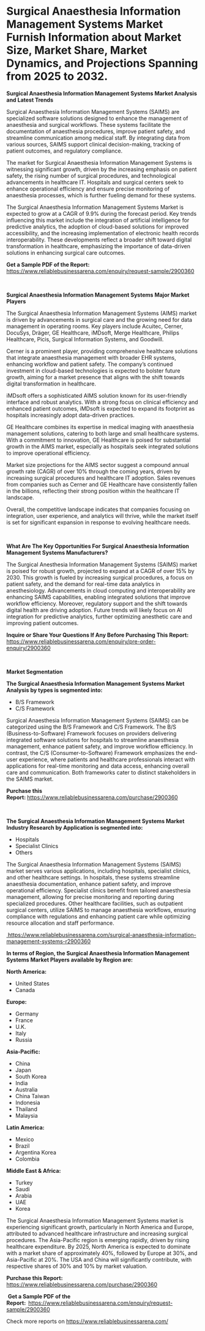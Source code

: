 <p><h1>Surgical Anaesthesia Information Management Systems Market Furnish Information about Market Size, Market Share, Market Dynamics, and Projections Spanning from 2025 to 2032.</h1></p><p><strong>Surgical Anaesthesia Information Management Systems Market Analysis and Latest Trends</strong></p>
<p><p>Surgical Anaesthesia Information Management Systems (SAIMS) are specialized software solutions designed to enhance the management of anaesthesia and surgical workflows. These systems facilitate the documentation of anaesthesia procedures, improve patient safety, and streamline communication among medical staff. By integrating data from various sources, SAIMS support clinical decision-making, tracking of patient outcomes, and regulatory compliance.</p><p>The market for Surgical Anaesthesia Information Management Systems is witnessing significant growth, driven by the increasing emphasis on patient safety, the rising number of surgical procedures, and technological advancements in healthcare IT. Hospitals and surgical centers seek to enhance operational efficiency and ensure precise monitoring of anaesthesia processes, which is further fueling demand for these systems.</p><p>The Surgical Anaesthesia Information Management Systems Market is expected to grow at a CAGR of 9.9% during the forecast period. Key trends influencing this market include the integration of artificial intelligence for predictive analytics, the adoption of cloud-based solutions for improved accessibility, and the increasing implementation of electronic health records interoperability. These developments reflect a broader shift toward digital transformation in healthcare, emphasizing the importance of data-driven solutions in enhancing surgical care outcomes.</p></p>
<p><strong>Get a Sample PDF of the Report:&nbsp;</strong> <a href="https://www.reliablebusinessarena.com/enquiry/request-sample/2900360?utm_campaign=3200&utm_medium=2&utm_source=Github&utm_content=ia&utm_term=16032025&utm_id=surgical-anaesthesia-information-management-systems">https://www.reliablebusinessarena.com/enquiry/request-sample/2900360</a></p>
<p>&nbsp;</p>
<p><strong>Surgical Anaesthesia Information Management Systems Major Market Players</strong></p>
<p><p>The Surgical Anaesthesia Information Management Systems (AIMS) market is driven by advancements in surgical care and the growing need for data management in operating rooms. Key players include Acuitec, Cerner, DocuSys, Dräger, GE Healthcare, iMDsoft, Merge Healthcare, Philips Healthcare, Picis, Surgical Information Systems, and Goodwill.</p><p>Cerner is a prominent player, providing comprehensive healthcare solutions that integrate anaesthesia management with broader EHR systems, enhancing workflow and patient safety. The company’s continued investment in cloud-based technologies is expected to bolster future growth, aiming for a market presence that aligns with the shift towards digital transformation in healthcare.</p><p>iMDsoft offers a sophisticated AIMS solution known for its user-friendly interface and robust analytics. With a strong focus on clinical efficiency and enhanced patient outcomes, iMDsoft is expected to expand its footprint as hospitals increasingly adopt data-driven practices.</p><p>GE Healthcare combines its expertise in medical imaging with anaesthesia management solutions, catering to both large and small healthcare systems. With a commitment to innovation, GE Healthcare is poised for substantial growth in the AIMS market, especially as hospitals seek integrated solutions to improve operational efficiency.</p><p>Market size projections for the AIMS sector suggest a compound annual growth rate (CAGR) of over 10% through the coming years, driven by increasing surgical procedures and healthcare IT adoption. Sales revenues from companies such as Cerner and GE Healthcare have consistently fallen in the billions, reflecting their strong position within the healthcare IT landscape.</p><p>Overall, the competitive landscape indicates that companies focusing on integration, user experience, and analytics will thrive, while the market itself is set for significant expansion in response to evolving healthcare needs.</p></p>
<p>&nbsp;</p>
<p><strong>What Are The Key Opportunities For Surgical Anaesthesia Information Management Systems Manufacturers?</strong></p>
<p><p>The Surgical Anesthesia Information Management Systems (SAIMS) market is poised for robust growth, projected to expand at a CAGR of over 15% by 2030. This growth is fueled by increasing surgical procedures, a focus on patient safety, and the demand for real-time data analytics in anesthesiology. Advancements in cloud computing and interoperability are enhancing SAIMS capabilities, enabling integrated solutions that improve workflow efficiency. Moreover, regulatory support and the shift towards digital health are driving adoption. Future trends will likely focus on AI integration for predictive analytics, further optimizing anesthetic care and improving patient outcomes.</p></p>
<p><strong>Inquire or Share Your Questions If Any Before Purchasing This Report:</strong> <a href="https://www.reliablebusinessarena.com/enquiry/pre-order-enquiry/2900360?utm_campaign=3200&utm_medium=2&utm_source=Github&utm_content=ia&utm_term=16032025&utm_id=surgical-anaesthesia-information-management-systems">https://www.reliablebusinessarena.com/enquiry/pre-order-enquiry/2900360</a></p>
<p>&nbsp;</p>
<p><strong>Market Segmentation</strong></p>
<p><strong>The Surgical Anaesthesia Information Management Systems Market Analysis by types is segmented into:</strong></p>
<p><ul><li>B/S Framework</li><li>C/S Framework</li></ul></p>
<p><p>Surgical Anaesthesia Information Management Systems (SAIMS) can be categorized using the B/S Framework and C/S Framework. The B/S (Business-to-Software) Framework focuses on providers delivering integrated software solutions for hospitals to streamline anaesthesia management, enhance patient safety, and improve workflow efficiency. In contrast, the C/S (Consumer-to-Software) Framework emphasizes the end-user experience, where patients and healthcare professionals interact with applications for real-time monitoring and data access, enhancing overall care and communication. Both frameworks cater to distinct stakeholders in the SAIMS market.</p></p>
<p><strong>Purchase this Report:&nbsp;</strong><a href="https://www.reliablebusinessarena.com/purchase/2900360?utm_campaign=3200&utm_medium=2&utm_source=Github&utm_content=ia&utm_term=16032025&utm_id=surgical-anaesthesia-information-management-systems">https://www.reliablebusinessarena.com/purchase/2900360</a></p>
<p>&nbsp;</p>
<p><strong>The Surgical Anaesthesia Information Management Systems Market Industry Research by Application is segmented into:</strong></p>
<p><ul><li>Hospitals</li><li>Specialist Clinics</li><li>Others</li></ul></p>
<p><p>The Surgical Anaesthesia Information Management Systems (SAIMS) market serves various applications, including hospitals, specialist clinics, and other healthcare settings. In hospitals, these systems streamline anaesthesia documentation, enhance patient safety, and improve operational efficiency. Specialist clinics benefit from tailored anaesthesia management, allowing for precise monitoring and reporting during specialized procedures. Other healthcare facilities, such as outpatient surgical centers, utilize SAIMS to manage anaesthesia workflows, ensuring compliance with regulations and enhancing patient care while optimizing resource allocation and staff performance.</p></p>
<p><a href="https://www.reliablebusinessarena.com/surgical-anaesthesia-information-management-systems-r2900360?utm_campaign=3200&utm_medium=2&utm_source=Github&utm_content=ia&utm_term=16032025&utm_id=surgical-anaesthesia-information-management-systems">&nbsp;https://www.reliablebusinessarena.com/surgical-anaesthesia-information-management-systems-r2900360</a></p>
<p><strong>In terms of Region, the Surgical Anaesthesia Information Management Systems Market Players available by Region are:</strong></p>
<p>
    <p> <strong> North America: </strong>
        <ul>
            <li>United States</li>
            <li>Canada</li>
        </ul>
        </p> 
    <p> <strong> Europe: </strong>
        <ul>
            <li>Germany</li>
            <li>France</li>
            <li>U.K.</li>
            <li>Italy</li>
            <li>Russia</li>
        </ul>
        </p> 
    <p> <strong> Asia-Pacific: </strong>
        <ul>
            <li>China</li>
            <li>Japan</li>
            <li>South Korea</li>
            <li>India</li>
            <li>Australia</li>
            <li>China Taiwan</li>
            <li>Indonesia</li>
            <li>Thailand</li>
            <li>Malaysia</li>
        </ul>
        </p> 
    <p> <strong> Latin America: </strong>
        <ul>
            <li>Mexico</li>
            <li>Brazil</li>
            <li>Argentina Korea</li>
            <li>Colombia</li>
        </ul>
        </p> 
    <p> <strong> Middle East & Africa: </strong>
        <ul>
            <li>Turkey</li>
            <li>Saudi</li>
            <li>Arabia</li>
            <li>UAE</li>
            <li>Korea</li>
        </ul>
    </p>
    </p>
<p><p>The Surgical Anaesthesia Information Management Systems market is experiencing significant growth, particularly in North America and Europe, attributed to advanced healthcare infrastructure and increasing surgical procedures. The Asia-Pacific region is emerging rapidly, driven by rising healthcare expenditure. By 2025, North America is expected to dominate with a market share of approximately 40%, followed by Europe at 30%, and Asia-Pacific at 20%. The USA and China will significantly contribute, with respective shares of 30% and 10% by market valuation.</p></p>
<p><strong>Purchase this Report: </strong><a href="https://www.reliablebusinessarena.com/purchase/2900360?utm_campaign=3200&utm_medium=2&utm_source=Github&utm_content=ia&utm_term=16032025&utm_id=surgical-anaesthesia-information-management-systems">https://www.reliablebusinessarena.com/purchase/2900360</a></p>
<p>&nbsp;<strong>Get a Sample PDF of the Report:&nbsp;&nbsp;</strong><a href="https://www.reliablebusinessarena.com/enquiry/request-sample/2900360?utm_campaign=3200&utm_medium=2&utm_source=Github&utm_content=ia&utm_term=16032025&utm_id=surgical-anaesthesia-information-management-systems">https://www.reliablebusinessarena.com/enquiry/request-sample/2900360</a></p>
<p><strong></strong></p>
<p>Check more reports on <a href="https://www.reliablebusinessarena.com/?utm_campaign=3200&utm_medium=2&utm_source=Github&utm_content=ia&utm_term=16032025&utm_id=surgical-anaesthesia-information-management-systems">https://www.reliablebusinessarena.com/</a></p>